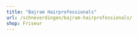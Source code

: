 ```yaml
---
title: "Bajram Hairprofessionals"
url: /schneverdingen/bajram-hairprofessionals/
shop: Friseur
---
```

